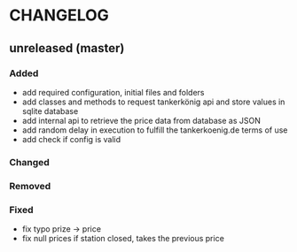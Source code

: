 # CHANGELOG

## unreleased (master)

### Added
- add required configuration, initial files and folders
- add classes and methods to request tankerkönig api and store values in sqlite database
- add internal api to retrieve the price data from database as JSON
- add random delay in execution to fulfill the tankerkoenig.de terms of use
- add check if config is valid

### Changed


### Removed


### Fixed
- fix typo prize -> price
- fix null prices if station closed, takes the previous price
